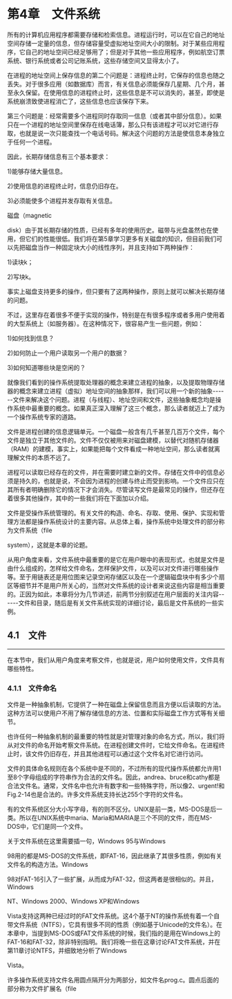 # 第4章　文件系统

所有的计算机应用程序都需要存储和检索信息。进程运行时，可以在它自己的地址空间存储一定量的信息，但存储容量受虚拟地址空间大小的限制。对于某些应用程序，它自己的地址空间已经足够用了；但是对于其他一些应用程序，例如航空订票系统、银行系统或者公司记账系统，这些存储空间又显得太小了。

在进程的地址空间上保存信息的第二个问题是：进程终止时，它保存的信息也随之丢失。对于很多应用（如数据库）而言，有关信息必须能保存几星期、几个月，甚至永久保留。在使用信息的进程终止时，这些信息是不可以消失的，甚至，即使是系统崩溃致使进程消亡了，这些信息也应该保存下来。

第三个问题是：经常需要多个进程同时存取同一信息（或者其中部分信息）。如果只在一个进程的地址空间里保存在线电话簿，那么只有该进程才可以对它进行存取，也就是说一次只能查找一个电话号码。解决这个问题的方法是使信息本身独立于任何一个进程。

因此，长期存储信息有三个基本要求：

1)能够存储大量信息。

2)使用信息的进程终止时，信息仍旧存在。

3)必须能使多个进程并发存取有关信息。

磁盘（magnetic

disk）由于其长期存储的性质，已经有多年的使用历史。磁带与光盘虽然也在使用，但它们的性能很低。我们将在第5章学习更多有关磁盘的知识，但目前我们可以先把磁盘当作一种固定块大小的线性序列，并且支持如下两种操作：

1)读块k；

2)写块k。

事实上磁盘支持更多的操作，但只要有了这两种操作，原则上就可以解决长期存储的问题。

不过，这里存在着很多不便于实现的操作，特别是在有很多程序或者多用户使用着的大型系统上（如服务器）。在这种情况下，很容易产生一些问题，例如：

1)如何找到信息？

2)如何防止一个用户读取另一个用户的数据？

3)如何知道哪些块是空闲的？

就像我们看到的操作系统提取处理器的概念来建立进程的抽象，以及提取物理存储器的概念来建立进程（虚拟）地址空间的抽象那样，我们可以用一个新的抽象------文件来解决这个问题。进程（与线程）、地址空间和文件，这些抽象概念均是操作系统中最重要的概念。如果真正深入理解了这三个概念，那么读者就迈上了成为一个操作系统专家的道路。

文件是进程创建的信息逻辑单元。一个磁盘一般含有几千甚至几百万个文件，每个文件是独立于其他文件的。文件不仅仅被用来对磁盘建模，以替代对随机存储器（RAM）的建模，事实上，如果能把每个文件看成一种地址空间，那么读者就离理解文件的本质不远了。

进程可以读取已经存在的文件，并在需要时建立新的文件。存储在文件中的信息必须是持久的，也就是说，不会因为进程的创建与终止而受到影响。一个文件应只在其所有者明确删除它的情况下才会消失。尽管读写文件是最常见的操作，但还存在着很多其他操作，其中的一些我们将在下面加以介绍。

文件是受操作系统管理的。有关文件的构造、命名、存取、使用、保护、实现和管理方法都是操作系统设计的主要内容。从总体上看，操作系统中处理文件的部分称为文件系统（file

system），这就是本章的论题。

从用户角度来看，文件系统中最重要的是它在用户眼中的表现形式，也就是文件是由什么组成的，怎样给文件命名，怎样保护文件，以及可以对文件进行哪些操作等。至于用链表还是用位图来记录空闲存储区以及在一个逻辑磁盘块中有多少个扇区等细节并不是用户所关心的，当然对文件系统的设计者来说这些内容是相当重要的。正因为如此，本章将分为几节讲述，前两节分别叙述在用户层面的关注内容------文件和目录，随后是有关文件系统实现的详细讨论，最后是文件系统的一些实例。

## 4.1　文件

---

在本节中，我们从用户角度来考察文件，也就是说，用户如何使用文件，文件具有哪些特性。

### 4.1.1　文件命名

文件是一种抽象机制，它提供了一种在磁盘上保留信息而且方便以后读取的方法。这种方法可以使用户不用了解存储信息的方法、位置和实际磁盘工作方式等有关细节。

也许任何一种抽象机制的最重要的特性就是对管理对象的命名方式，所以，我们将从对文件的命名开始考察文件系统。在进程创建文件时，它给文件命名。在进程终止时，该文件仍旧存在，并且其他进程可以通过这个文件名对它进行访问。

文件的具体命名规则在各个系统中是不同的，不过所有的现代操作系统都允许用1至8个字母组成的字符串作为合法的文件名。因此，andrea、bruce和cathy都是合法文件名。通常，文件名中也允许有数字和一些特殊字符，所以像2、urgent!和Fig.2-14也是合法的。许多文件系统支持长达255个字符的文件名。

有的文件系统区分大小写字母，有的则不区分。UNIX是前一类，MS-DOS是后一类。所以在UNIX系统中maria、Maria和MARIA是三个不同的文件，而在MS-DOS中，它们是同一个文件。

关于文件系统在这里需要插一句，Windows 95与Windows

98用的都是MS-DOS的文件系统，即FAT-16，因此继承了其很多性质，例如有关文件名的构造方法。Windows

98对FAT-16引入了一些扩展，从而成为FAT-32，但这两者是很相似的。并且，Windows

NT、Windows 2000、Windows XP和Windows

Vista支持这两种已经过时的FAT文件系统。这4个基于NT的操作系统有着一个自带文件系统（NTFS），它具有很多不同的性质（例如基于Unicode的文件名）。在本章中，当提到MS-DOS或FAT文件系统的时候，我们指的是用在Windows上的FAT-16和FAT-32，除非特别指明。我们将晚一些在这章讨论FAT文件系统，并在第11章讨论NTFS，并细致地分析了Windows

Vista。

许多操作系统支持文件名用圆点隔开分为两部分，如文件名prog.c。圆点后面的部分称为文件扩展名（file